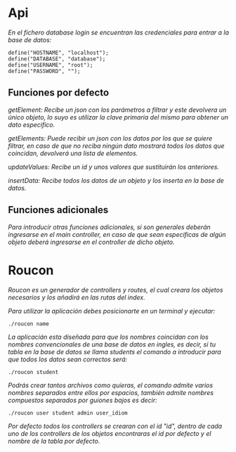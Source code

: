 # Api

_En el fichero database login se encuentran las credenciales para entrar a la base de datos:_

```
define("HOSTNAME", "localhost");
define("DATABASE", "database");
define("USERNAME", "root");
define("PASSWORD", "");
```

## Funciones por defecto

_getElement: Recibe un json con los parámetros a filtrar y este devolvera un único objeto, lo suyo es utilizar la clave primaria del mismo para obtener un dato especifico._

_getElements: Puede recibir un json con los datos por los que se quiere filtrar, en caso de que no reciba ningún dato mostrará todos los datos que coincidan, devolverá una lista de elementos._

_updateValues: Recibe un id y unos valores que sustituirán los anteriores._

_insertData: Recibe todos los datos de un objeto y los inserta en la base de datos._

## Funciones adicionales

_Para introducir otras funciones adicionales, si son generales deberán ingresarse en el *main controller*, en caso de que sean especificas de algún objeto deberá ingresarse en el controller de dicho objeto._

# Roucon

_Roucon es un generador de controllers y routes, el cual creara los objetos necesarios y los añadirá en las rutas del index._

_Para utilizar la aplicación debes posicionarte en un terminal y ejecutar:_

```
./roucon name
```

_La aplicacián esta diseñada para que los nombres coincidan con los nombres convencionales de una base de datos en ingles, es decir, si tu tabla en la base de datos se llama students el comando a introducir para que todos los datos sean correctos será:_

```
./roucon student
```

_Podrás crear tantos archivos como quieras, el comando admite varios nombres separados entre ellos por espacios, también admite nombres compuestos separados por guiones bajos es decir:_

```
./roucon user student admin user_idiom
```

_Por defecto todos los controllers se crearan con el id "id", dentro de cada uno de los controllers de los objetos encontraras el id por defecto y el nombre de la tabla por defecto._
